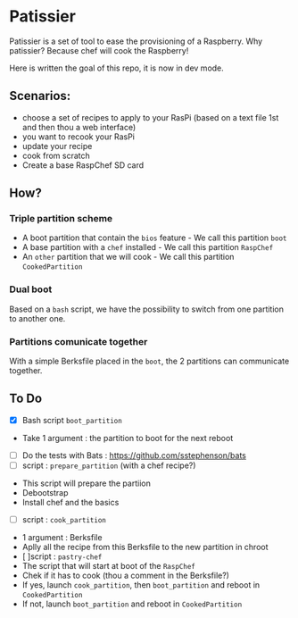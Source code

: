 Patissier
=========

Patissier is a set of tool to ease the provisioning of a Raspberry. Why patissier? Because chef will cook the Raspberry!

Here is written the goal of this repo, it is now in dev mode.

Scenarios:
----------
 - choose a set of recipes to apply to your RasPi (based on a text file 1st and then thou a web interface)
 - you want to recook your RasPi
  - update your recipe
  - cook from scratch
 - Create a base RaspChef SD card

How?
----

### Triple partition scheme

* A boot partition that contain the `bios` feature - We call this partition `boot`
* A base partition with a `chef` installed  - We call this partition `RaspChef`
* An `other` partition that we will cook - We call this partition `CookedPartition`

### Dual boot

Based on a `bash` script, we have the possibility to switch from one partition to another one.

### Partitions comunicate together

With a simple Berksfile placed in the `boot`, the 2 partitions can communicate together.

To Do
-----

 - [x] Bash script `boot_partition`
  - Take 1 argument : the partition to boot for the next reboot
 - [ ] Do the tests with Bats : https://github.com/sstephenson/bats
 - [ ] script : `prepare_partition` (with a chef recipe?)
  - This script will prepare the partiion
  - Debootstrap
  - Install chef and the basics
 - [ ] script : `cook_partition`
  - 1 argument : Berksfile
  - Aplly all the recipe from this Berksfile to the new partition in chroot
 - [ ]script : `pastry-chef`
  - The script that will start at boot of the `RaspChef`
  -  Chek if it has to cook (thou a comment in the Berksfile?)
   - If yes, launch `cook_partition`, then `boot_partition` and reboot in `CookedPartition`
   - If not, launch `boot_partition` and reboot in `CookedPartition`
